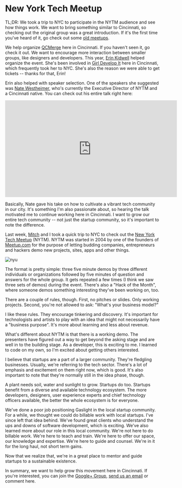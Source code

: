 # New York Tech Meetup

TL;DR: We took a trip to NYC to participate in the NYTM audience and see
how things work. We want to bring something similar to Cincinnati, so
checking out the original group was a great introduction. If it's the
first time you've heard of it, go check out some [old meetups][past].

We help organize [QCMerge][qcmerge] here in Cincinnati. If you haven't
seen it, go check it out. We want to encourage more interaction between
smaller groups, like designers and developers. This year, [Erin
Kidwell][erin] helped organize the event.  She's been involved in [Girl
Develop It][gdi] here in Cincinnati, which frequently took her to NYC.
She's also the reason we were able to get tickets -- thanks for that,
Erin!

Erin also helped with speaker selection. One of the speakers she
suggested was [Nate Westheimer][innonate], who's currently the Executive
Director of NYTM and a Cincinnati native. You can check out his entire
talk right here:

<iframe width="560" height="315"
src="http://www.youtube.com/embed/r7ufdRVEHyY" frameborder="0"
allowfullscreen></iframe>

Basically, Nate gave his take on how to cultivate a vibrant tech
community in our city. It's something I'm also passionate about, so
hearing the talk motivated me to continue working here in Cincinnati. I
want to grow our entire tech community -- not just the startup
community, so it's important to note the difference.

Last week, [Mitch][mitch] and I took a quick trip to NYC to check out
the [New York Tech Meetup][nytm] (NYTM). NYTM was started in 2004 by one
of the founders of [Meetup.com][meetup] for the purpose of letting
budding companies, entrepreneurs and hackers demo new projects, sites,
apps and other things.

![nyu](http://farm4.staticflickr.com/3699/9018953963_784ce98c43_c.jpg)

The format is pretty simple: three five minute demos by three different
individuals or organizations followed by five minutes of question and
answers for the whole group. It gets repeated a few times (I think we
saw three sets of demos) during the event. There's also a "Hack of the
Month", where someone demos something interesting they've been working
on, too.

There are a couple of rules, though. First, no pitches or slides. Only
working projects. Second, you're not allowed to ask: "What's your
business model?"

I like these rules. They encourage tinkering and discovery. It's
important for technologists and artists to play with an idea that might
not necessarily have a "business purpose". It's more about learning and
less about revenue.

What's different about NYTM is that there is a working demo. The
presenters have figured out a way to get beyond the asking stage and are
well in to the building stage. As a developer, this is exciting to me. I
learned to code on my own, so I'm excited about getting others interested.

I believe that startups are a part of a larger community. They're
fledgling businesses. Usually, we're referring to the tech sector.
There's a lot of emphasis and excitement on them right now, which is
good. It's also important to note that they're normally still in the
idea phase, though.

A plant needs soil, water and sunlight to grow. Startups do too.
Startups benefit from a diverse and available technology ecosystem. The
more developers, designers, user experience experts and chief technology
officers available, the better the whole ecosystem is for everyone.

We've done a poor job positioning Gaslight in the local startup
community. For a while, we thought we could do billable work with local
startups. I've since left that idea behind. We've found great clients
who understand the ups and downs of software development, which is
exciting. We've also learned more about our role in this local
community. We're not here to do billable work. We're here to teach and
train. We're here to offer our space, our knowledge and expertise. We're
here to guide and counsel. We're in it for the long haul, not short term
gains.

Now that we realize that, we're in a great place to mentor and guide
startups to a sustainable existence.

In summary, we want to help grow this movement here in Cincinnati. If
you're interested, you can join the [Google+ Group][ggroup], [send us an
email](mailto:hello@gaslight.co) or comment here.

[mitch]: https://twitter.com/too_mitch
[erin]: https://twitter.com/erinmkidwell
[innonate]: https://twitter.com/innonate
[nytm]: http://nytm.org
[past]: http://nytm.org/events
[qcmerge]: http://qcmerge.com
[meetup]: http://meetup.com
[gdi]: http://girldevelopit.com
[ggroup]: https://plus.google.com/communities/116337447074275209034

